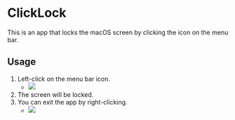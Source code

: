 # ClickLock

This is an app that locks the macOS screen by clicking the icon on the menu bar.

## Usage

1. Left-click on the menu bar icon.
    * ![](https://github.com/winebarrel/ClickLock/assets/117768/ce747460-01e2-4fce-b341-212dfc16bd5a)
1. The screen will be locked.
1. You can exit the app by right-clicking.
    * ![](https://github.com/winebarrel/ClickLock/assets/117768/b6022ec1-b801-43e1-aa79-1433a7c26aaf)
